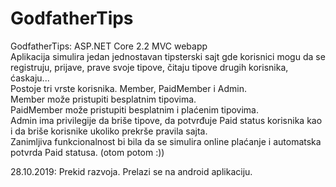 # GodfatherTips
GodfatherTips: ASP.NET Core 2.2 MVC webapp  
Aplikacija simulira jedan jednostavan tipsterski sajt gde korisnici mogu da se registruju, prijave, prave svoje tipove, čitaju tipove drugih korisnika, ćaskaju...   
Postoje tri vrste korisnika. Member, PaidMember i Admin.  
Member može pristupiti besplatnim tipovima.  
PaidMember može pristupiti besplatnim i plaćenim tipovima.  
Admin ima privilegije da briše tipove, da potvrđuje Paid status korisnika kao i da briše korisnike ukoliko prekrše pravila sajta.  
Zanimljiva funkcionalnost bi bila da se simulira online plaćanje i automatska potvrda Paid statusa. (otom potom :))  

28.10.2019: Prekid razvoja. Prelazi se na android aplikaciju.
